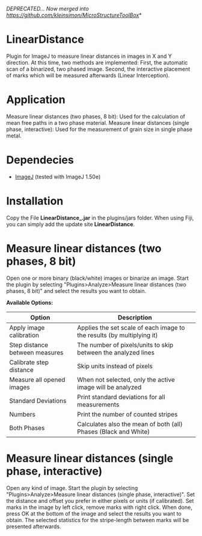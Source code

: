 *DEPRECATED... Now merged into https://github.com/kleinsimon/MicroStructureToolBox**

# LinearDistance
Plugin for ImageJ to measure linear distances in images in X and Y direction.
At this time, two methods are implemented: First, the automatic scan of a binarized, two phased image. Second, the interactive placement of marks which will be measured afterwards (Linear Interception).

# Application
Measure linear distances (two phases, 8 bit): Used for the calculation of mean free paths in a two phase material.
Measure linear distances (single phase, interactive): Used for the measurement of grain size in single phase metal.

# Dependecies
* [ImageJ](http://rsb.info.nih.gov/ij/) (tested with ImageJ 1.50e)

# Installation
Copy the File **LinearDistance_.jar** in the plugins/jars folder. 
When using Fiji, you can simply add the update site **LinearDistance**.

# Measure linear distances (two phases, 8 bit)
Open one or more binary (black/white) images or binarize an image. Start the plugin by selecting "Plugins>Analyze>Measure linear distances (two phases, 8 bit)" and select the results you want to obtain.

**Available Options:**

Option                         |  Description
-------------------------------|----------------------------------------
Apply image calibration        | Applies the set scale of each image to the results (by multiplying it)
Step distance between measures | The number of pixels/units to skip between the analyzed lines
Calibrate step distance        | Skip units instead of pixels
Measure all opened images      | When not selected, only the active image will be analyzed
Standard Deviations            | Print standard deviations for all measurements
Numbers                        | Print the number of counted stripes
Both Phases                    | Calculates also the mean of both (all) Phases (Black and White)

# Measure linear distances (single phase, interactive)
Open any kind of image. Start the plugin by selecting "Plugins>Analyze>Measure linear distances (single phase, interactive)". Set the distance and offset you prefer in either pixels or units (if calibrated). Set marks in the image by left click, remove marks with right click. When done, press OK at the bottom of the image and select the results you want to obtain. The selected statistics for the stripe-length between marks will be presented afterwards.
